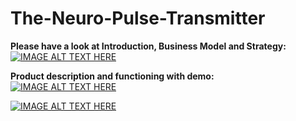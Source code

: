 # The-Neuro-Pulse-Transmitter

<strong>Please have a look at
Introduction, Business Model and Strategy:</strong> \
[![IMAGE ALT TEXT HERE](https://img.youtube.com/vi/aw0q_MiwXu4/0.jpg)](https://www.youtube.com/watch?v=aw0q_MiwXu4)

<strong>Product description and functioning with demo:</strong> \
[![IMAGE ALT TEXT HERE](https://img.youtube.com/vi/0IUefaDeA8o/0.jpg)](https://www.youtube.com/watch?v=0IUefaDeA8o)

[![IMAGE ALT TEXT HERE](https://img.youtube.com/vi/shNWWbi_Phg/0.jpg)](https://www.youtube.com/watch?v=shNWWbi_Phg)
